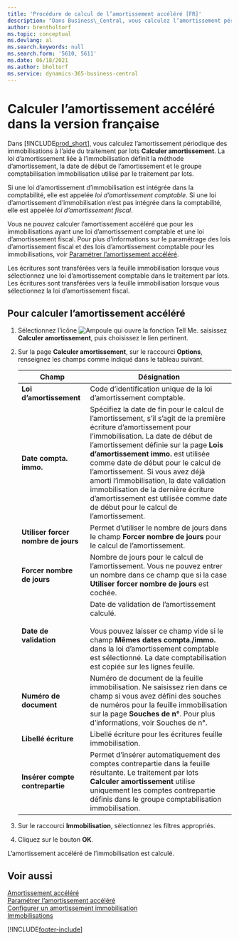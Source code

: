```yaml
---
title: 'Procédure de calcul de l’amortissement accéléré [FR]'
description: "Dans Business\_Central, vous calculez l’amortissement périodique des immobilisations à l’aide du traitement par lots Calculer amortissement."
author: brentholtorf
ms.topic: conceptual
ms.devlang: al
ms.search.keywords: null
ms.search.form: '5610, 5611'
ms.date: 06/18/2021
ms.author: bholtorf
ms.service: dynamics-365-business-central
---
```

# <a name="calculate-accelerated-depreciation-in-the-french-version"></a>Calculer l’amortissement accéléré dans la version française
Dans [!INCLUDE[prod_short](../../includes/prod_short.md)], vous calculez l’amortissement périodique des immobilisations à l’aide du traitement par lots **Calculer amortissement**. La loi d’amortissement liée à l’immobilisation définit la méthode d’amortissement, la date de début de l’amortissement et le groupe comptabilisation immobilisation utilisé par le traitement par lots.  

Si une loi d’amortissement d’immobilisation est intégrée dans la comptabilité, elle est appelée *loi d’amortissement comptable*. Si une loi d’amortissement d’immobilisation n’est pas intégrée dans la comptabilité, elle est appelée *loi d’amortissement fiscal*.  

Vous ne pouvez calculer l’amortissement accéléré que pour les immobilisations ayant une loi d’amortissement comptable et une loi d’amortissement fiscal. Pour plus d’informations sur le paramétrage des lois d’amortissement fiscal et des lois d’amortissement comptable pour les immobilisations, voir [Paramétrer l’amortissement accéléré](how-to-set-up-accelerated-depreciation.md).  

Les écritures sont transférées vers la feuille immobilisation lorsque vous sélectionnez une loi d’amortissement comptable dans le traitement par lots. Les écritures sont transférées vers la feuille immobilisation lorsque vous sélectionnez la loi d’amortissement fiscal.  

## <a name="to-calculate-accelerated-depreciation"></a>Pour calculer l’amortissement accéléré

1.  Sélectionnez l’icône ![Ampoule qui ouvre la fonction Tell Me.](../../media/ui-search/search_small.png "Dites-moi ce que vous voulez faire") saisissez **Calculer amortissement**, puis choisissez le lien pertinent.  
2.  Sur la page **Calculer amortissement**, sur le raccourci **Options**, renseignez les champs comme indiqué dans le tableau suivant.  

    |Champ|Désignation|  
    |---------------------------------|---------------------------------------|  
    |**Loi d’amortissement**|Code d’identification unique de la loi d’amortissement comptable.|  
    |**Date compta. immo.**|Spécifiez la date de fin pour le calcul de l’amortissement, s’il s’agit de la première écriture d’amortissement pour l’immobilisation. La date de début de l’amortissement définie sur la page **Lois d’amortissement immo.** est utilisée comme date de début pour le calcul de l’amortissement. Si vous avez déjà amorti l’immobilisation, la date validation immobilisation de la dernière écriture d’amortissement est utilisée comme date de début pour le calcul de l’amortissement.|  
    |**Utiliser forcer nombre de jours**|Permet d’utiliser le nombre de jours dans le champ **Forcer nombre de jours** pour le calcul de l’amortissement.|  
    |**Forcer nombre de jours**|Nombre de jours pour le calcul de l’amortissement. Vous ne pouvez entrer un nombre dans ce champ que si la case **Utiliser forcer nombre de jours** est cochée.|  
    |**Date de validation**|Date de validation de l’amortissement calculé.<br /><br /> Vous pouvez laisser ce champ vide si le champ **Mêmes dates compta./immo.** dans la loi d’amortissement comptable est sélectionné. La date comptabilisation est copiée sur les lignes feuille.|  
    |**Numéro de document**|Numéro de document de la feuille immobilisation. Ne saisissez rien dans ce champ si vous avez défini des souches de numéros pour la feuille immobilisation sur la page **Souches de n°**. Pour plus d’informations, voir Souches de n°.|  
    |**Libellé écriture**|Libellé écriture pour les écritures feuille immobilisation.|  
    |**Insérer compte contrepartie**|Permet d’insérer automatiquement des comptes contrepartie dans la feuille résultante. Le traitement par lots **Calculer amortissement** utilise uniquement les comptes contrepartie définis dans le groupe comptabilisation immobilisation.|  

3.  Sur le raccourci **Immobilisation**, sélectionnez les filtres appropriés.  
4.  Cliquez sur le bouton **OK**.  

L’amortissement accéléré de l’immobilisation est calculé.  

## <a name="see-also"></a>Voir aussi
 [Amortissement accéléré](accelerated-depreciation.md)   
 [Paramétrer l’amortissement accéléré](how-to-set-up-accelerated-depreciation.md)   
 [Configurer un amortissement immobilisation](../../fa-how-setup-depreciation.md)  
 [Immobilisations](../../fa-manage.md)


[!INCLUDE[footer-include](../../includes/footer-banner.md)]
